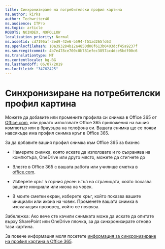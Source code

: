 ```yaml
---
title: Синхронизиране на потребителски профил картина
ms.author: kirks
author: Techwriter40
ms.audience: ITPro
ms.topic: article
ROBOTS: NOINDEX, NOFOLLOW
localization_priority: Normal
ms.assetid: cd7196af-3ed9-42e6-b594-f51ad265fd63
ms.openlocfilehash: 10a393284b12a4850d06f613b0403dcf45a9237f
ms.sourcegitcommit: 4b7e478ce700c0b781efec3857ac4dce5bdf00c6
ms.translationtype: MT
ms.contentlocale: bg-BG
ms.lasthandoff: 06/07/2019
ms.locfileid: "34762425"
---
```

# <a name="sync-a-users-profile-picture"></a>Синхронизиране на потребителски профил картина

Можете да добавите или промените профила си снимка в Office 365 от [Office.com](http://www.office.com), или докато използвате Office 365 приложения на вашия компютър или в браузъра на телефона си. Вашата снимка ще се появи навсякъде има профил снимка кръг в Office 365.

За да добавите вашия профил снимка към Office 365 за бизнес

- Намерите снимка, която искате да използвате и го съхранява на компютъра, OneDrive или друго място, можете да стигнете до

- Влезте в Office 365 с вашата работа или училище сметка в [office.com](http://www.office.com).

- Изберете кръг в горния десен ъгъл на страницата, която показва вашите инициали или икона на човек.

- В моите сметки екран, изберете кръг, който показва вашите инициали или икона на човек. Променете вашата снимка в изскачащия прозорец, който се появява.

Забележка: Ако вече сте качили снимката може да искате да опитате върху SharePoint или OneDrive плочка, за да синхронизирате отново тази картина.

За повече информация моля посетете [информация за синхронизиране на профил картина в Office 365](https://support.office.com/article/information-about-profile-picture-synchronization-in-office-365-20594d76-d054-4af4-a660-401133e3d48a?ui=en-US&amp;rs=en-US&amp;ad=US).
